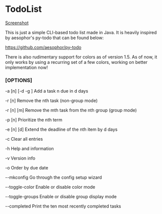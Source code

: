 # TodoList

[Screenshot](https://raw.githubusercontent.com/Jfeatherstone/jTodo/master/screenshot.png)

This is just a simple CLI-based todo list made in Java. It is heavily inspired by aesophor's py-todo that can be found below:

https://github.com/aesophor/py-todo

There is also rudimentary support for colors as of version 1.5.
As of now, it only works by using a recurring set of a few colors, working on better implementation now!

### [OPTIONS]

-a [n] [-d <date> -g <group>]   Add a task n due in d days

-r [n]                          Remove the nth task (non-group mode)

-r [n] [m]                      Remove the mth task from the nth group (group mode)

-p [n]                          Prioritize the nth term

-e [n] [d]                      Extend the deadline of the nth item by d days

-c                              Clear all entries

-h                              Help and information

-v                              Version info

-o                              Order by due date

--mkconfig                      Go through the config setup wizard

--toggle-color                  Enable or disable color mode

--toggle-groups                 Enable or disable group display mode

--completed                     Print the ten most recently completed tasks
